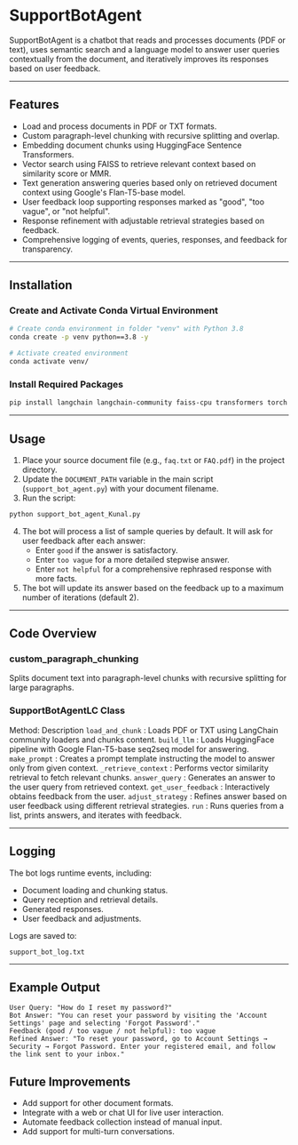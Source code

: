 # SupportBotAgent

SupportBotAgent is a chatbot that reads and processes documents (PDF or text), uses semantic search and a language model to answer user queries contextually from the document, and iteratively improves its responses based on user feedback.

---

## Features

- Load and process documents in PDF or TXT formats.
- Custom paragraph-level chunking with recursive splitting and overlap.
- Embedding document chunks using HuggingFace Sentence Transformers.
- Vector search using FAISS to retrieve relevant context based on similarity score or MMR.
- Text generation answering queries based only on retrieved document context using Google's Flan-T5-base model.
- User feedback loop supporting responses marked as "good", "too vague", or "not helpful".
- Response refinement with adjustable retrieval strategies based on feedback.
- Comprehensive logging of events, queries, responses, and feedback for transparency.

---

## Installation

### Create and Activate Conda Virtual Environment

```bash
# Create conda environment in folder "venv" with Python 3.8
conda create -p venv python==3.8 -y

# Activate created environment
conda activate venv/
```

### Install Required Packages

```bash
pip install langchain langchain-community faiss-cpu transformers torch PyPDF2
```

---

## Usage

1. Place your source document file (e.g., `faq.txt` or `FAQ.pdf`) in the project directory.
2. Update the `DOCUMENT_PATH` variable in the main script (`support_bot_agent.py`) with your document filename.
3. Run the script:

```bash
python support_bot_agent_Kunal.py
```

4. The bot will process a list of sample queries by default. It will ask for user feedback after each answer:
   - Enter `good` if the answer is satisfactory.
   - Enter `too vague` for a more detailed stepwise answer.
   - Enter `not helpful` for a comprehensive rephrased response with more facts.
5. The bot will update its answer based on the feedback up to a maximum number of iterations (default 2).

---

## Code Overview

### custom_paragraph_chunking
Splits document text into paragraph-level chunks with recursive splitting for large paragraphs.

### SupportBotAgentLC Class

Method: Description
`load_and_chunk` : Loads PDF or TXT using LangChain community loaders and chunks content.
`build_llm` : Loads HuggingFace pipeline with Google Flan-T5-base seq2seq model for answering.
`make_prompt` : Creates a prompt template instructing the model to answer only from given context.
`_retrieve_context` : Performs vector similarity retrieval to fetch relevant chunks.
`answer_query` : Generates an answer to the user query from retrieved context.
`get_user_feedback` : Interactively obtains feedback from the user.
`adjust_strategy` : Refines answer based on user feedback using different retrieval strategies.
`run` : Runs queries from a list, prints answers, and iterates with feedback.

---

## Logging

The bot logs runtime events, including:
- Document loading and chunking status.
- Query reception and retrieval details.
- Generated responses.
- User feedback and adjustments.

Logs are saved to:

```
support_bot_log.txt
```

---

## Example Output

```text
User Query: "How do I reset my password?"
Bot Answer: "You can reset your password by visiting the 'Account Settings' page and selecting 'Forgot Password'."
Feedback (good / too vague / not helpful): too vague
Refined Answer: "To reset your password, go to Account Settings → Security → Forgot Password. Enter your registered email, and follow the link sent to your inbox."
```

## Future Improvements
- Add support for other document formats.
- Integrate with a web or chat UI for live user interaction.
- Automate feedback collection instead of manual input.
- Add support for multi-turn conversations.
